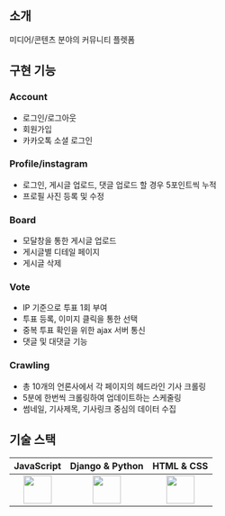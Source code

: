 ## 소개

미디어/콘텐츠 분야의 커뮤니티 플렛폼



## 구현 기능

### Account
- 로그인/로그아웃
- 회원가입
- 카카오톡 소셜 로그인

### Profile/instagram
- 로그인, 게시글 업로드, 댓글 업로드 할 경우 5포인트씩 누적
- 프로필 사진 등록 및 수정 

### Board
- 모달창을 통한 게시글 업로드
- 게시글별 디테일 페이지
- 게시글 삭제

### Vote
- IP 기준으로 투표 1회 부여
- 투표 등록, 이미지 클릭을 통한 선택
- 중복 투표 확인을 위한 ajax 서버 통신 
- 댓글 및 대댓글 기능

### Crawling
- 총 10개의 언론사에서 각 페이지의 헤드라인 기사 크롤링
- 5분에 한번씩 크롤링하여 업데이트하는 스케줄링
- 썸네일, 기사제목, 기사링크 중심의 데이터 수집



## 기술 스택

| JavaScript | Django & Python |  HTML & CSS   |
| :--------: |    :--------:   |    :------:   |
| <img src="https://github.com/myeongjunkim/Pretty-Lion/assets/82504981/8c05fc3d-7b6d-4951-b8e2-10a1aeee1638" height=50px>                          | <img src="https://github.com/myeongjunkim/Pretty-Lion/assets/82504981/bfd135d7-5337-4cff-a456-126231ac8c25" height=50px>                          | <img src="https://github.com/myeongjunkim/Pretty-Lion/assets/82504981/46f5c6c7-7bfc-4021-a60e-8bdc05ad35c2" height=50px> |




